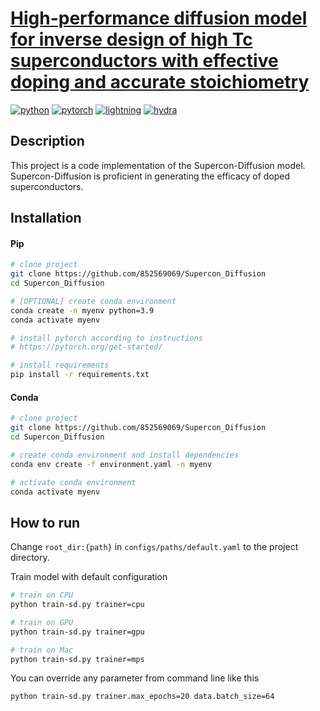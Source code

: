 # [High-performance  diffusion  model  for  inverse  design of  high  Tc  superconductors  with  effective  doping and  accurate  stoichiometry](https://onlinelibrary.wiley.com/doi/10.1002/inf2.12519)

[![python](https://img.shields.io/badge/-Python_3.8_%7C_3.9_%7C_3.10-blue?logo=python&logoColor=white)](https://github.com/pre-commit/pre-commit)
[![pytorch](https://img.shields.io/badge/PyTorch_2.0+-ee4c2c?logo=pytorch&logoColor=white)](https://pytorch.org/get-started/locally/)
[![lightning](https://img.shields.io/badge/-Lightning_2.0+-792ee5?logo=pytorchlightning&logoColor=white)](https://pytorchlightning.ai/)
[![hydra](https://img.shields.io/badge/Config-Hydra_1.3-89b8cd)](https://hydra.cc/)

## Description

This project is a code implementation of the Supercon-Diffusion model. Supercon-Diffusion is proficient in generating the efficacy of doped superconductors.

## Installation

#### Pip

```bash
# clone project
git clone https://github.com/852569069/Supercon_Diffusion
cd Supercon_Diffusion

# [OPTIONAL] create conda environment
conda create -n myenv python=3.9
conda activate myenv

# install pytorch according to instructions
# https://pytorch.org/get-started/

# install requirements
pip install -r requirements.txt
```

#### Conda

```bash
# clone project
git clone https://github.com/852569069/Supercon_Diffusion
cd Supercon_Diffusion

# create conda environment and install dependencies
conda env create -f environment.yaml -n myenv

# activate conda environment
conda activate myenv
```

## How to run

Change `root_dir:{path}` in `configs/paths/default.yaml` to the project directory.

Train model with default configuration

```bash
# train on CPU
python train-sd.py trainer=cpu

# train on GPU
python train-sd.py trainer=gpu

# train on Mac
python train-sd.py trainer=mps


```

You can override any parameter from command line like this

```bash
python train-sd.py trainer.max_epochs=20 data.batch_size=64
```
